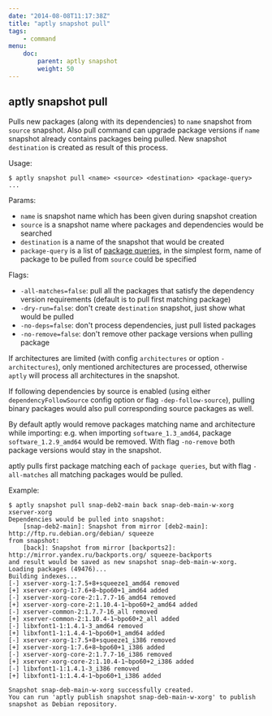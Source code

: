 ```yaml
---
date: "2014-08-08T11:17:38Z"
title: "aptly snapshot pull"
tags:
    - command
menu:
    doc:
        parent: aptly snapshot
        weight: 50
---
```


aptly snapshot pull
-------------------

Pulls new packages (along with its dependencies) to `name` snapshot from
`source` snapshot. Also pull command can upgrade package versions if
`name` snapshot already contains packages being pulled. New
snapshot `destination` is created as result of this process.

Usage:

    $ aptly snapshot pull <name> <source> <destination> <package-query> ...

Params:

-   `name` is snapshot name which has been given during snapshot
    creation
-   `source` is a snapshot name where packages and dependencies would be
    searched
-   `destination` is a name of the snapshot that would be created
-   `package-query` is a list of [package queries](/doc/feature/query/), in
    the simplest form, name of package to be pulled from `source` could
    be specified

Flags:

-   `-all-matches=false`: pull all the packages that satisfy the
    dependency version requirements (default is to pull first matching
    package)
-   `-dry-run=false`: don't create `destination` snapshot, just show what
    would be pulled
-   `-no-deps=false`: don't process dependencies, just pull listed
    packages
-   `-no-remove=false`: don't remove other package versions when pulling
    package

If architectures are limited (with config `architectures` or option
`-architectures`), only mentioned architectures are processed, otherwise
`aptly` will process all architectures in the snapshot.

If following dependencies by source is enabled (using either
`dependencyFollowSource` config option or flag `-dep-follow-source`),
pulling binary packages would also pull corresponding source packages as
well.

By default aptly would remove packages matching name and architecture
while importing: e.g. when importing `software_1.3_amd64`, package
`software_1.2.9_amd64` would be removed. With flag `-no-remove` both
package versions would stay in the snapshot.

aptly pulls first package matching each of `package queries`, but with
flag `-all-matches` all matching packages would be pulled.

Example:

    $ aptly snapshot pull snap-deb2-main back snap-deb-main-w-xorg xserver-xorg
    Dependencies would be pulled into snapshot:
        [snap-deb2-main]: Snapshot from mirror [deb2-main]: http://ftp.ru.debian.org/debian/ squeeze
    from snapshot:
        [back]: Snapshot from mirror [backports2]: http://mirror.yandex.ru/backports.org/ squeeze-backports
    and result would be saved as new snapshot snap-deb-main-w-xorg.
    Loading packages (49476)...
    Building indexes...
    [-] xserver-xorg-1:7.5+8+squeeze1_amd64 removed
    [+] xserver-xorg-1:7.6+8~bpo60+1_amd64 added
    [-] xserver-xorg-core-2:1.7.7-16_amd64 removed
    [+] xserver-xorg-core-2:1.10.4-1~bpo60+2_amd64 added
    [-] xserver-common-2:1.7.7-16_all removed
    [+] xserver-common-2:1.10.4-1~bpo60+2_all added
    [-] libxfont1-1:1.4.1-3_amd64 removed
    [+] libxfont1-1:1.4.4-1~bpo60+1_amd64 added
    [-] xserver-xorg-1:7.5+8+squeeze1_i386 removed
    [+] xserver-xorg-1:7.6+8~bpo60+1_i386 added
    [-] xserver-xorg-core-2:1.7.7-16_i386 removed
    [+] xserver-xorg-core-2:1.10.4-1~bpo60+2_i386 added
    [-] libxfont1-1:1.4.1-3_i386 removed
    [+] libxfont1-1:1.4.4-1~bpo60+1_i386 added

    Snapshot snap-deb-main-w-xorg successfully created.
    You can run 'aptly publish snapshot snap-deb-main-w-xorg' to publish snapshot as Debian repository.

